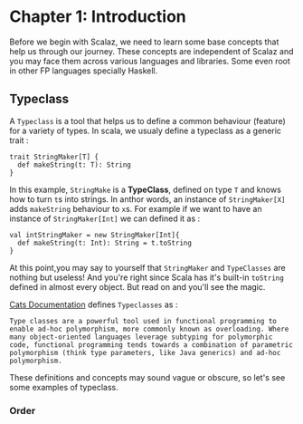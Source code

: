 # Chapter 1: Introduction
Before we begin with Scalaz, we need to learn some base concepts that help us through our journey. These concepts are independent of Scalaz and you may face them across various languages and libraries. Some even root in other FP languages specially Haskell.

## Typeclass
A `Typeclass` is a tool that helps us to define a common behaviour (feature) for a variety of types. In scala, we usualy define a typeclass as a generic trait :
```
trait StringMaker[T] {
  def makeString(t: T): String
}
```
In this example, `StringMake` is a __TypeClass__, defined on type `T` and knows how to turn `t`s into strings. In anthor words, an instance of `StringMaker[X]` adds `makeString` behaviour to `x`s.
For example if we want to have an instance of `StringMaker[Int]` we can defined it as :
```
val intStringMaker = new StringMaker[Int]{ 
  def makeString(t: Int): String = t.toString 
} 
```
At this point,you may say to yourself that `StringMaker` and `TypeClasses` are nothing but useless! And you're right since Scala has it's built-in `toString` defined in almost every object. But read on and you'll see the magic.

[Cats Documentation](https://typelevel.org/cats/typeclasses.html) defines `Typeclasses` as :
```
Type classes are a powerful tool used in functional programming to enable ad-hoc polymorphism, more commonly known as overloading. Where many object-oriented languages leverage subtyping for polymorphic code, functional programming tends towards a combination of parametric polymorphism (think type parameters, like Java generics) and ad-hoc polymorphism.

```
These definitions and concepts may sound vague or obscure, so let's see some examples of typeclass.
### Order

